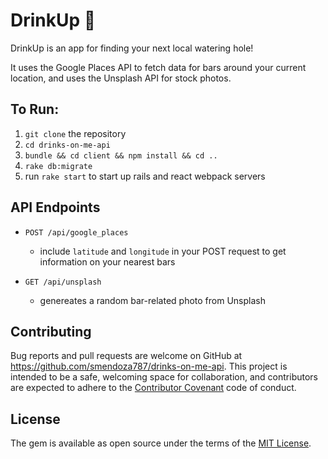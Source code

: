 # DrinkUp :beers:

DrinkUp is an app for finding your next local watering hole!

It uses the Google Places API to fetch data for bars around your current location, and uses the Unsplash API for stock photos.

## To Run:

1. `git clone` the repository
2. `cd drinks-on-me-api`
3. `bundle && cd client && npm install && cd ..`
4. `rake db:migrate`
5. run `rake start` to start up rails and react webpack servers

## API Endpoints

* `POST /api/google_places`

	- include `latitude` and `longitude` in your POST request to get information on your nearest bars

* `GET /api/unsplash`

	- genereates a random bar-related photo from Unsplash

## Contributing

Bug reports and pull requests are welcome on GitHub at https://github.com/smendoza787/drinks-on-me-api. This project is intended to be a safe, welcoming space for collaboration, and contributors are expected to adhere to the [Contributor Covenant](https://github.com/smendoza787/drinks-on-me-api/blob/master/CONTRIBUTING.md) code of conduct.

## License

The gem is available as open source under the terms of the [MIT License](https://github.com/smendoza787/drinks-on-me-api/blob/master/LICENSE).